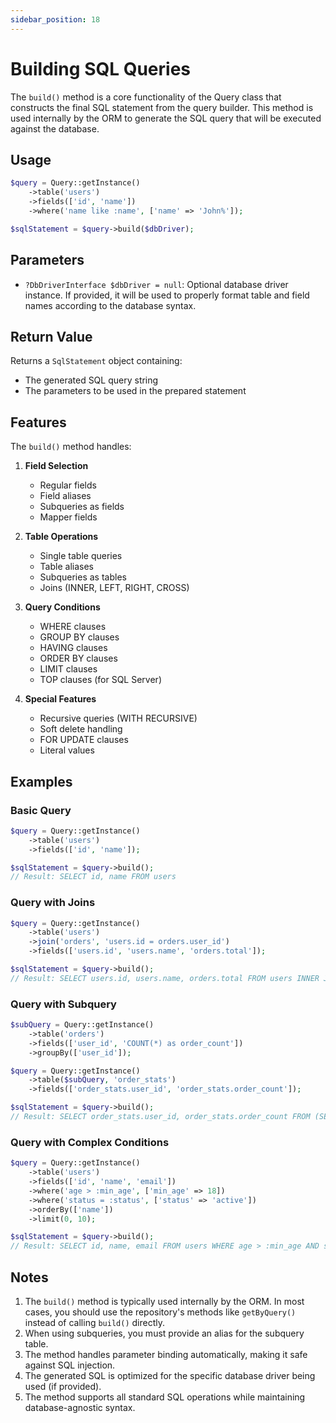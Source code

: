 ```yaml
---
sidebar_position: 18
---
```


# Building SQL Queries

The `build()` method is a core functionality of the Query class that constructs the final SQL statement from the query
builder.
This method is used internally by the ORM to generate the SQL query that will be executed against the database.

## Usage

```php
$query = Query::getInstance()
    ->table('users')
    ->fields(['id', 'name'])
    ->where('name like :name', ['name' => 'John%']);

$sqlStatement = $query->build($dbDriver);
```

## Parameters

- `?DbDriverInterface $dbDriver = null`: Optional database driver instance. If provided, it will be used to properly
  format table and field names according to the database syntax.

## Return Value

Returns a `SqlStatement` object containing:

- The generated SQL query string
- The parameters to be used in the prepared statement

## Features

The `build()` method handles:

1. **Field Selection**
    - Regular fields
    - Field aliases
    - Subqueries as fields
    - Mapper fields

2. **Table Operations**
    - Single table queries
    - Table aliases
    - Subqueries as tables
    - Joins (INNER, LEFT, RIGHT, CROSS)

3. **Query Conditions**
    - WHERE clauses
    - GROUP BY clauses
    - HAVING clauses
    - ORDER BY clauses
    - LIMIT clauses
    - TOP clauses (for SQL Server)

4. **Special Features**
    - Recursive queries (WITH RECURSIVE)
    - Soft delete handling
    - FOR UPDATE clauses
    - Literal values

## Examples

### Basic Query

```php
$query = Query::getInstance()
    ->table('users')
    ->fields(['id', 'name']);

$sqlStatement = $query->build();
// Result: SELECT id, name FROM users
```

### Query with Joins

```php
$query = Query::getInstance()
    ->table('users')
    ->join('orders', 'users.id = orders.user_id')
    ->fields(['users.id', 'users.name', 'orders.total']);

$sqlStatement = $query->build();
// Result: SELECT users.id, users.name, orders.total FROM users INNER JOIN orders ON users.id = orders.user_id
```

### Query with Subquery

```php
$subQuery = Query::getInstance()
    ->table('orders')
    ->fields(['user_id', 'COUNT(*) as order_count'])
    ->groupBy(['user_id']);

$query = Query::getInstance()
    ->table($subQuery, 'order_stats')
    ->fields(['order_stats.user_id', 'order_stats.order_count']);

$sqlStatement = $query->build();
// Result: SELECT order_stats.user_id, order_stats.order_count FROM (SELECT user_id, COUNT(*) as order_count FROM orders GROUP BY user_id) as order_stats
```

### Query with Complex Conditions

```php
$query = Query::getInstance()
    ->table('users')
    ->fields(['id', 'name', 'email'])
    ->where('age > :min_age', ['min_age' => 18])
    ->where('status = :status', ['status' => 'active'])
    ->orderBy(['name'])
    ->limit(0, 10);

$sqlStatement = $query->build();
// Result: SELECT id, name, email FROM users WHERE age > :min_age AND status = :status ORDER BY name LIMIT 0, 10
```

## Notes

1. The `build()` method is typically used internally by the ORM. In most cases, you should use the repository's methods
   like `getByQuery()` instead of calling `build()` directly.
2. When using subqueries, you must provide an alias for the subquery table.
3. The method handles parameter binding automatically, making it safe against SQL injection.
4. The generated SQL is optimized for the specific database driver being used (if provided).
5. The method supports all standard SQL operations while maintaining database-agnostic syntax.
